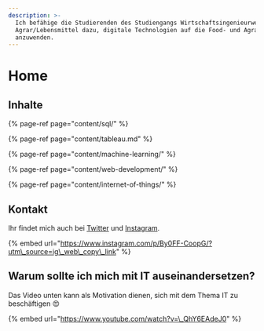 ```yaml
---
description: >-
  Ich befähige die Studierenden des Studiengangs Wirtschaftsingenieurwesen
  Agrar/Lebensmittel dazu, digitale Technologien auf die Food- und Agrarbranche
  anzuwenden.
---
```


# Home

## Inhalte

{% page-ref page="content/sql/" %}

{% page-ref page="content/tableau.md" %}

{% page-ref page="content/machine-learning/" %}

{% page-ref page="content/web-development/" %}

{% page-ref page="content/internet-of-things/" %}

## Kontakt

Ihr findet mich auch bei [Twitter](https://twitter.com/nicolasmeseth) und [Instagram](https://www.instagram.com/nmeseth/).

{% embed url="https://www.instagram.com/p/By0FF-CoopG/?utm\_source=ig\_web\_copy\_link" %}

## Warum sollte ich mich mit IT auseinandersetzen?

Das Video unten kann als Motivation dienen, sich mit dem Thema IT zu beschäftigen 😍 

{% embed url="https://www.youtube.com/watch?v=\_QhY6EAdeJ0" %}

